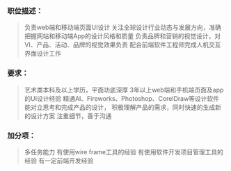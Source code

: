 ### 职位描述： ###
>负责web端和移动端页面UI设计
>关注全球设计行业动态与发展方向，准确把握网站和移动端App的设计风格和质量
>负责品牌和营销的视觉设计，对VI、产品、活动、品牌的视觉效果负责
>配合前端软件工程师完成人机交互界面设计工作
### 要求： ###
>艺术类本科及以上学历，平面功底深厚
>3年以上web端和手机端页面及app的UI设计经验
>精通AI、Fireworks、Photoshop、CorelDraw等设计软件
>能对立思考和完成产品的设计，
>积极理解产品的需求，同时快速的生成新的设计方案
>注重细节，善于沟通
### 加分项： ###
>多任务能力
>有使用wire frame工具的经验
>有使用软件开发项目管理工具的经验
>有一定前端开发经验